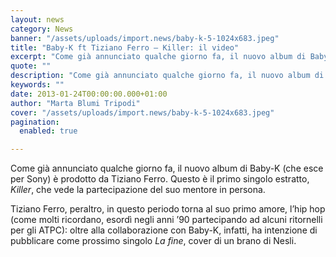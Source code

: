 ```yaml
---
layout: news
category: News
banner: "/assets/uploads/import.news/baby-k-5-1024x683.jpeg"
title: "Baby-K ft Tiziano Ferro – Killer: il video"
excerpt: "Come già annunciato qualche giorno fa, il nuovo album di Baby-K (che esce per Sony) è prodotto da Tiziano Ferro. Questo è il primo singolo estratto, Killer, che vede la partecipazione del suo mentore in persona. Tiziano Ferro, peraltro, in questo periodo torna al suo primo amore, l’hip hop (come molti ricordano, esordì negli anni [&hellip"
quote: ""
description: "Come già annunciato qualche giorno fa, il nuovo album di Baby-K (che esce per Sony) è prodotto da Tiziano Ferro. Questo è il primo singolo estratto, Killer, che vede la partecipazione del suo mentore in persona. Tiziano Ferro, peraltro, in questo periodo torna al suo primo amore, l’hip hop (come molti ricordano, esordì negli anni [&hellip"
keywords: ""
date: 2013-01-24T00:00:00.000+01:00
author: "Marta Blumi Tripodi"
cover: "/assets/uploads/import.news/baby-k-5-1024x683.jpeg"
pagination:
  enabled: true

---
```


Come già annunciato qualche giorno fa, il nuovo album di Baby-K (che esce per Sony) è prodotto da Tiziano Ferro. Questo è il primo singolo estratto, _Killer_, che vede la partecipazione del suo mentore in persona.

Tiziano Ferro, peraltro, in questo periodo torna al suo primo amore, l’hip hop (come molti ricordano, esordì negli anni ’90 partecipando ad alcuni ritornelli per gli ATPC): oltre alla collaborazione con Baby-K, infatti, ha intenzione di pubblicare come prossimo singolo _La fine_, cover di un brano di Nesli.

  